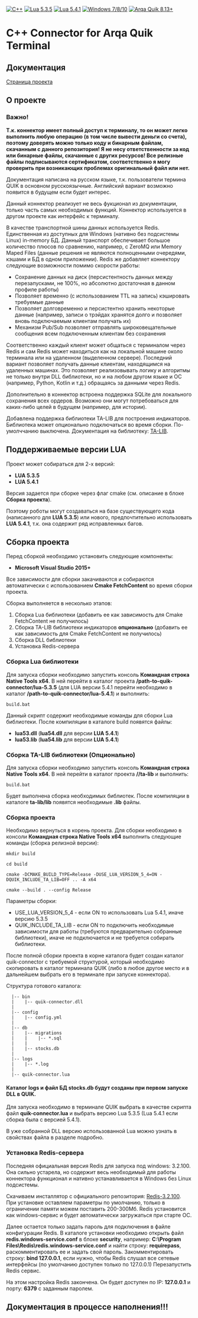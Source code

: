[![C++](https://img.shields.io/badge/C++-%2011-green.svg)]()
[![Lua 5.3.5](https://img.shields.io/badge/Lua-%205.3.5-green.svg)]()
[![Lua 5.4.1](https://img.shields.io/badge/Lua-%205.4.1-green.svg)]()
[![Windows 7/8/10](https://img.shields.io/badge/Windows-7/8/10-blue.svg)](https://www.microsoft.com/)
[![Arqa Quik 8.13+](https://img.shields.io/badge/Arqa%20Quik-8.13+-blue.svg)](https://arqatech.com/en/products/quik/)

# C++ Connector for Arqa Quik Terminal

## Документация
[Страница проекта](https://slm-dev.com/quik-connector/)

## О проекте
### Важно!
**Т.к. коннектор имеет полный доступ к терминалу, то он может легко выполнить любую операцию (в том числе вывести деньги
со счета), поэтому доверять можно только коду и бинарным файлам, скачанным с данного репозитория!
Я не несу ответственности за код или бинарные файлы, скачанные с других ресурсов!
Все релизные файлы подписываются сертификатом, соответственно я могу проверить при возникающих проблемах оригинальный файл или нет.**

Документация написана на русском языке, т.к. пользователи термина QUIK в основном русскоязычные. Английский вариант
возможно появится в будущем если будет интерес.

Данный коннектор реализует не весь фукционал из документации, только часть самых необходимых функций. Коннектор
используется в другом проекте как интерфейс к терминалу.

В качестве транспортной шины данных используется Redis. Единственная из доступных для Windows (нативно без подсистемы Linux)
in-memory БД. Данный транспорт обеспечивает большое количество плюсов по сравнению, например, с ZeroMQ или Memory Maped
Files (данные решения не являются полноценными очередями, кэшами и БД в одном приложении). Redis же добавляет коннектору
следующие возможности помимо скорости работы:
- Сохранение данных на диск (персистентность данных между перезапусками, не 100%, но абсолютно достаточная в данном профиле работы)
- Позволяет временно (с использованием TTL на запись) кэшировать требуемые данные
- Позволяет долговременно и персистентно хранить некоторые данные (например, записи о трэйдах хранятся долго и позволяет
  вновь подключаемым клиентам получать их)
- Механизм Pub/Sub позволяет отправлять широковещательные сообщения всем подключенным клиентам без сохранения

Соответственно каждый клиент может общаться с терминалом через Redis и сам Redis может находиться как на локальной
машине около терминала или на удаленном (выделенном сервере). Последний вариант позволяет получать данные клиентам,
находящимся на удаленных машинах. Это позволяет реализовывать логику и алгоритмы не только внутри DLL библиотеки, но и
на любом другом языке и ОС (например, Python, Kotlin и т.д.) обращаясь за данными через Redis.

Дополнительно в коннектор встроена поддержка SQLite для локального сохранения всех ордеров. Возможно они могут потребоваться
для каких-либо целей в будущем (например, для истории).

Добавлена поддержка библиотеки TA-LIB для построения индикаторов. Библиотека может опционально подключаться во время сборки. По-умолччанию выключена. Документация
на библиотеку: [TA-LIB](https://ta-lib.org/).

## Поддерживаемые версии LUA
Проект может собираться для 2-х версий:
- **LUA 5.3.5**
- **LUA 5.4.1**

Версия задается при сборке через флаг cmake (см. описание в блоке **Сборка проекта**).

Поэтому роботы могут создаваться на базе существующего кода (написанного для **LUA 5.3.5**) или нового, предпочтительно
использовать **LUA 5.4.1**, т.к. она содержит ряд исправленных багов.

## Сборка проекта
Перед сборкой необходимо установить следующие компоненты:
- **Microsoft Visual Studio 2015+**

Все зависимости для сборки закачиваются и собираются автоматически с использованием **Cmake FetchContent** во время
сборки проекта.

Сборка выполняется в несколько этапов:
1. Сборка Lua библиотеки (добавить ее как зависимость для Cmake FetchContent не получилось)
1. Сборка TA-LIB библиотеки индикаторов **опционально** (добавить ее как зависимость для Cmake FetchContent не получилось)
2. Сборка DLL библиотеки
3. Установка Redis-сервера

### Сборка Lua библиотеки
Для запуска сборки необходимо запустить консоль **Командная строка Native Tools x64**.
В ней перейти в каталог проекта **/path-to-quik-connector/lua-5.3.5** (для LUA версии 5.4.1 перейти необходимо в каталог **/path-to-quik-connector/lua-5.4.1**) и выполнить:
```shell
build.bat
```

Данный скрипт содержит необходимые команды для сборки Lua библиотеки. После компиляции в каталоге build появятся файлы:
- **lua53.dll** (**lua54.dll** для версии **LUA 5.4.1**)
- **lua53.lib** (**lua54.lib** для версии **LUA 5.4.1**)

### Сборка TA-LIB библиотеки (Опционально)
Для запуска сборки необходимо запустить консоль **Командная строка Native Tools x64**.
В ней перейти в каталог проекта **/<path-to-quik-connector>/ta-lib** и выполнить:
```shell
build.bat
```

Будет выполнена сборка необходимых библиотек. После компиляции в каталоге **ta-lib/lib** появятся необходимые **.lib** файлы.

### Сборка проекта
Необходимо вернуться в корень проекта. Для сборки необходимо в консоли **Командная строка Native Tools x64** выполнить
следующие команды (сборка релизной версии):
```shell
mkdir build

cd build
 
cmake -DCMAKE_BUILD_TYPE=Release -DUSE_LUA_VERSION_5_4=ON -DQUIK_INCLUDE_TA_LIB=OFF .. -A x64

cmake --build . --config Release
```

Параметры сборки:
- USE_LUA_VERSION_5_4 - если ON то использовать Lua 5.4.1, иначе версию 5.3.5
- QUIK_INCLUDE_TA_LIB - если ON то подключить необходимые зависимости для работы (требуются предварительно собранные библиотеки),
  иначе не подключается и не требуется собирать библиотеки.

После полной сборки проекта в корне каталога будет создан каталог quik-connector с требуемой структурой, который необходимо
скопировать в каталог терминала QUIK (либо в любое другое место и в дальнейшем выбрать его в терминале при запуске коннектора).

Структура готового каталога:
```shell
  |-- bin
  |    |-- quik-connector.dll
  |  
  |-- config
  |    |-- config.yml
  |  
  |-- db
  |    |-- migrations
  |    |    |-- *.sql
  |    |
  |    |-- stocks.db
  |  
  |-- logs
  |    |-- *.log
  |  
  |-- quik-connector.lua
```

#### Каталог **logs** и файл БД **stocks.db** будут созданы при первом запуске DLL в QUIK.

Для запуска необходимо в терминале QUIK выбрать в качестве скрипта файл **quik-connector.lua** и выбрать версию Lua 5.3.5
(Lua 5.4.1 если сборка была с версией 5.4.1).

В уже собранной DLL версию использованной Lua можно узнать в свойствах файла в разделе подробно.

### Установка Redis-сервера
Последняя официальная версия Redis для запуска под windows: 3.2.100. Она сильно устарела, но содержит весь необходимый для
работы коннектора функционал и нативно устанавливается в Windows без Linux подсистемы.

Скачиваем инсталлятор с официального репозитория: [Redis-3.2.100](https://github.com/microsoftarchive/redis/releases/tag/win-3.2.100).
При установке оставляем параметры по умолчанию, только в ограничении памяти можем поставить 200-300Мб.
Redis установится как windows-сервис и будет автоматически загружаться при старте ОС.

Далее остается только задать пароль для подключения в файле конфигурации Redis. В каталоге установки необходимо открыть
файл **redis.windows-service.conf** в блоке **security**, например: **C:\Program Files\Redis\redis.windows-service.conf**
и найти строку: **requirepass**, раскомментировать ее и задать свой пароль. Закомментировать строку: **bind 127.0.0.1**,
если нужно, чтобы Redis слушал все сетевые интерфейсы (по умолчанию доступен только по 127.0.0.1) Перезапустить Redis сервис.

На этом настройка Redis закончена. Он будет доступен по IP: **127.0.0.1** и порту: **6379** с заданным паролем.

## Документация в процессе наполнения!!!
